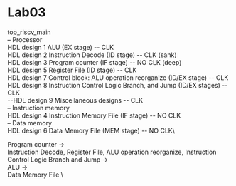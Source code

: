 # Lab03
top_riscv_main\
– Processor\
	HDL design 1 ALU (EX stage) -- CLK\
	HDL design 2 Instruction Decode (ID stage) -- CLK   (sank)\
	HDL design 3 Program counter (IF stage)  -- NO CLK  (deep)\
	HDL design 5 Register File (ID stage) -- CLK\
	HDL design 7 Control block: ALU operation reorganize (ID/EX stage) -- CLK\
	HDL design 8 Instruction Control Logic Branch, and Jump (ID/EX stages) -- CLK\
	--HDL design 9 Miscellaneous designs -- CLK\
– Instruction memory\
	HDL design 4 Instruction Memory File (IF stage) -- NO CLK\
– Data memory\
	HDL design 6 Data Memory File (MEM stage) -- NO CLK\


Program counter -> \
Instruction Decode, Register File, ALU operation reorganize, Instruction Control Logic Branch and Jump -> \
ALU -> \
Data Memory File \
